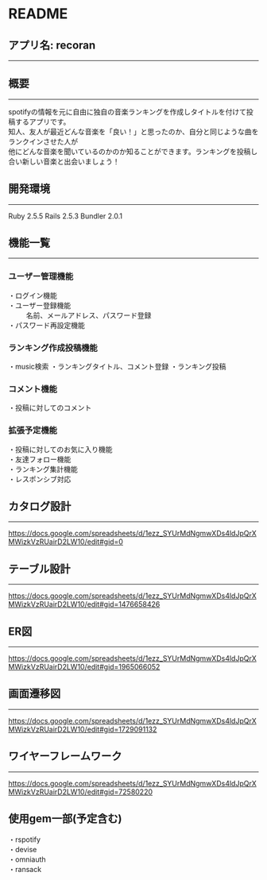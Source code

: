 # README

## アプリ名: recoran
---
## 概要
---
spotifyの情報を元に自由に独自の音楽ランキングを作成しタイトルを付けて投稿するアプリです。
<br>知人、友人が最近どんな音楽を「良い！」と思ったのか、自分と同じような曲をランクインさせた人が<br>
他にどんな音楽を聞いているのかのか知ることができます。ランキングを投稿し合い新しい音楽と出会いましょう！

## 開発環境
---
Ruby 2.5.5 Rails 2.5.3 Bundler 2.0.1

## 機能一覧
---
### ユーザー管理機能
・ログイン機能<br>
・ユーザー登録機能<br>　
　 名前、メールアドレス、パスワード登録 <br>
・パスワード再設定機能
### ランキング作成投稿機能
・music検索
・ランキングタイトル、コメント登録
・ランキング投稿
### コメント機能
・投稿に対してのコメント
### 拡張予定機能
・投稿に対してのお気に入り機能<br>
・友達フォロー機能<br>
・ランキング集計機能<br>
・レスポンシブ対応
## カタログ設計
---
https://docs.google.com/spreadsheets/d/1ezz_SYUrMdNgmwXDs4ldJpQrXMWizkVzRUairD2LW10/edit#gid=0
## テーブル設計
---
https://docs.google.com/spreadsheets/d/1ezz_SYUrMdNgmwXDs4ldJpQrXMWizkVzRUairD2LW10/edit#gid=1476658426
## ER図
---
https://docs.google.com/spreadsheets/d/1ezz_SYUrMdNgmwXDs4ldJpQrXMWizkVzRUairD2LW10/edit#gid=1965066052
## 画面遷移図
---
https://docs.google.com/spreadsheets/d/1ezz_SYUrMdNgmwXDs4ldJpQrXMWizkVzRUairD2LW10/edit#gid=1729091132
## ワイヤーフレームワーク
---
https://docs.google.com/spreadsheets/d/1ezz_SYUrMdNgmwXDs4ldJpQrXMWizkVzRUairD2LW10/edit#gid=72580220
## 使用gem一部(予定含む)
・rspotify<br>
・devise<br>
・omniauth<br>
・ransack<br>



　 

